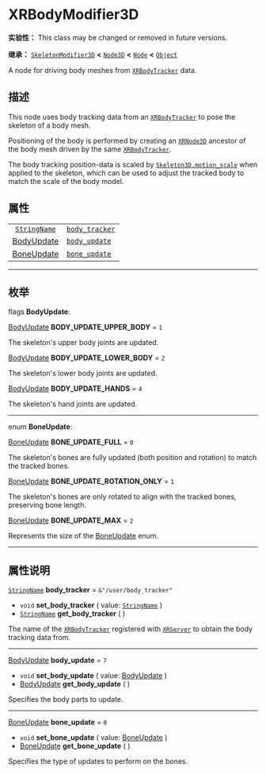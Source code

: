 <!-- ⚠ 请勿编辑本文件 ⚠ -->
<!-- 本文档使用脚本从 WeDot 引擎源码仓库生成。 -->
<!-- 生成脚本：https://github.com/WeDot-Engine/WeDot/tree/4.3/doc/tools/make_md.py； -->
<!-- 原文件：https://github.com/WeDot-Engine/WeDot/tree/4.3/doc/classes/XRBodyModifier3D.xml。 -->

<div id="_class_xrbodymodifier3d"></div>

# XRBodyModifier3D

**实验性：** This class may be changed or removed in future versions.

**继承：** [`SkeletonModifier3D`](class_skeletonmodifier3d.md) **<** [`Node3D`](class_node3d.md) **<** [`Node`](class_node.md) **<** [`Object`](class_object.md)

A node for driving body meshes from [`XRBodyTracker`](class_xrbodytracker.md) data.

## 描述

This node uses body tracking data from an [`XRBodyTracker`](class_xrbodytracker.md) to pose the skeleton of a body mesh.

Positioning of the body is performed by creating an [`XRNode3D`](class_xrnode3d.md) ancestor of the body mesh driven by the same [`XRBodyTracker`](class_xrbodytracker.md).

The body tracking position-data is scaled by [`Skeleton3D.motion_scale`](#class_skeleton3d_property_motion_scale) when applied to the skeleton, which can be used to adjust the tracked body to match the scale of the body model.

## 属性

|||
|:-:|:--|
| [`StringName`](class_stringname.md)             | [`body_tracker`](#class_xrbodymodifier3d_property_body_tracker) | ``&"/user/body_tracker"`` |
| [BodyUpdate](#enum_xrbodymodifier3d_bodyupdate) | [`body_update`](#class_xrbodymodifier3d_property_body_update)   | ``7``                     |
| [BoneUpdate](#enum_xrbodymodifier3d_boneupdate) | [`bone_update`](#class_xrbodymodifier3d_property_bone_update)   | ``0``                     |

<!-- rst-class:: classref-section-separator -->

---

## 枚举

<div id="_class_enum_xrbodymodifier3d_bodyupdate"></div>

flags **BodyUpdate**: <div id="enum_xrbodymodifier3d_bodyupdate"></div>

<div id="_class_xrbodymodifier3d_constant_body_update_upper_body"></div>

[BodyUpdate](#enum_xrbodymodifier3d_bodyupdate) **BODY_UPDATE_UPPER_BODY** = ``1``

The skeleton's upper body joints are updated.

<div id="_class_xrbodymodifier3d_constant_body_update_lower_body"></div>

[BodyUpdate](#enum_xrbodymodifier3d_bodyupdate) **BODY_UPDATE_LOWER_BODY** = ``2``

The skeleton's lower body joints are updated.

<div id="_class_xrbodymodifier3d_constant_body_update_hands"></div>

[BodyUpdate](#enum_xrbodymodifier3d_bodyupdate) **BODY_UPDATE_HANDS** = ``4``

The skeleton's hand joints are updated.

<!-- rst-class:: classref-item-separator -->

---

<div id="_class_enum_xrbodymodifier3d_boneupdate"></div>

enum **BoneUpdate**: <div id="enum_xrbodymodifier3d_boneupdate"></div>

<div id="_class_xrbodymodifier3d_constant_bone_update_full"></div>

[BoneUpdate](#enum_xrbodymodifier3d_boneupdate) **BONE_UPDATE_FULL** = ``0``

The skeleton's bones are fully updated (both position and rotation) to match the tracked bones.

<div id="_class_xrbodymodifier3d_constant_bone_update_rotation_only"></div>

[BoneUpdate](#enum_xrbodymodifier3d_boneupdate) **BONE_UPDATE_ROTATION_ONLY** = ``1``

The skeleton's bones are only rotated to align with the tracked bones, preserving bone length.

<div id="_class_xrbodymodifier3d_constant_bone_update_max"></div>

[BoneUpdate](#enum_xrbodymodifier3d_boneupdate) **BONE_UPDATE_MAX** = ``2``

Represents the size of the [BoneUpdate](#enum_xrbodymodifier3d_boneupdate) enum.

<!-- rst-class:: classref-section-separator -->

---

## 属性说明

<div id="_class_xrbodymodifier3d_property_body_tracker"></div>

[`StringName`](class_stringname.md) **body_tracker** = ``&"/user/body_tracker"`` <div id="class_xrbodymodifier3d_property_body_tracker"></div>

- `void` **set_body_tracker** ( value: [`StringName`](class_stringname.md) )
- [`StringName`](class_stringname.md) **get_body_tracker** ( )

The name of the [`XRBodyTracker`](class_xrbodytracker.md) registered with [`XRServer`](class_xrserver.md) to obtain the body tracking data from.

<!-- rst-class:: classref-item-separator -->

---

<div id="_class_xrbodymodifier3d_property_body_update"></div>

[BodyUpdate](#enum_xrbodymodifier3d_bodyupdate) **body_update** = ``7`` <div id="class_xrbodymodifier3d_property_body_update"></div>

- `void` **set_body_update** ( value: [BodyUpdate](#enum_xrbodymodifier3d_bodyupdate) )
- [BodyUpdate](#enum_xrbodymodifier3d_bodyupdate) **get_body_update** ( )

Specifies the body parts to update.

<!-- rst-class:: classref-item-separator -->

---

<div id="_class_xrbodymodifier3d_property_bone_update"></div>

[BoneUpdate](#enum_xrbodymodifier3d_boneupdate) **bone_update** = ``0`` <div id="class_xrbodymodifier3d_property_bone_update"></div>

- `void` **set_bone_update** ( value: [BoneUpdate](#enum_xrbodymodifier3d_boneupdate) )
- [BoneUpdate](#enum_xrbodymodifier3d_boneupdate) **get_bone_update** ( )

Specifies the type of updates to perform on the bones.

[^virtual]: 本方法通常需要用户覆盖才能生效。
[^const]: 本方法无副作用，不会修改该实例的任何成员变量。
[^vararg]: 本方法除了能接受在此处描述的参数外，还能够继续接受任意数量的参数。
[^constructor]: 本方法用于构造某个类型。
[^static]: 调用本方法无需实例，可直接使用类名进行调用。
[^operator]: 本方法描述的是使用本类型作为左操作数的有效运算符。
[^bitfield]: 这个值是由下列位标志构成位掩码的整数。
[^void]: 无返回值。
